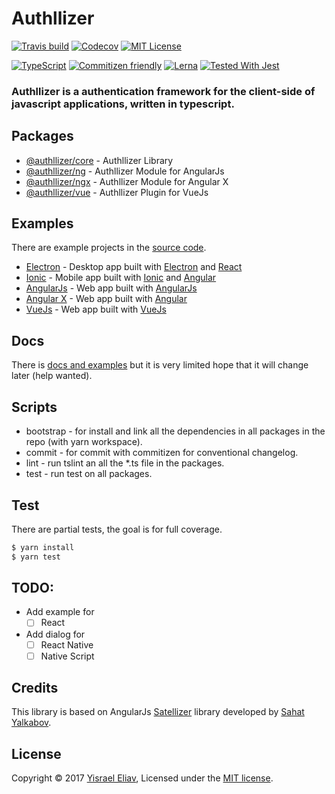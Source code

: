 # Authllizer
[![Travis build](https://travis-ci.org/yisraelx/authllizer.svg?branch=master)](https://travis-ci.org/yisraelx/authllizer)
[![Codecov](https://codecov.io/gh/yisraelx/authllizer/branch/master/graph/badge.svg)](https://codecov.io/gh/yisraelx/authllizer)
[![MIT License](https://img.shields.io/badge/license-MIT-green.svg)](https://github.com/yisraelx/authllizer/blob/master/LICENSE)

[![TypeScript](https://img.shields.io/badge/100%25-TypeScript-blue.svg)](https://www.typescriptlang.org)
[![Commitizen friendly](https://img.shields.io/badge/commitizen-friendly-brightgreen.svg)](http://commitizen.github.io/cz-cli/)
[![Lerna](https://img.shields.io/badge/maintained%20with-lerna-cc00ff.svg)](https://lernajs.io/)
[![Tested With Jest](https://img.shields.io/badge/tested_with-jest-99424f.svg)](https://github.com/facebook/jest)

### Authllizer is a authentication framework for the client-side of javascript applications, written in typescript.

## Packages
  * [@authllizer/core](https://www.npmjs.com/package/@authllizer/core) - Authllizer Library  
  * [@authllizer/ng](https://www.npmjs.com/package/@authllizer/ng) - Authllizer Module for AngularJs
  * [@authllizer/ngx](https://www.npmjs.com/package/@authllizer/ngx) - Authllizer Module for Angular X
  * [@authllizer/vue](https://www.npmjs.com/package/@authllizer/vue)  - Authllizer Plugin for VueJs

## Examples
There are example projects in the [source code](https://github.com/yisraelx/authllizer/blob/master/examples).
  * [Electron](https://github.com/yisraelx/authllizer/blob/master/examples/client/electron) - Desktop app built with [Electron](https://electronjs.org) and [React](https://reactjs.org)
  * [Ionic](https://github.com/yisraelx/authllizer/blob/master/examples/client/ionic) - Mobile app built with [Ionic](https://ionicframework.com) and [Angular](https://angular.io)
  * [AngularJs](https://github.com/yisraelx/authllizer/blob/master/examples/client/ng) - Web app built with [AngularJs](https://angularjs.org)
  * [Angular X](https://github.com/yisraelx/authllizer/blob/master/examples/client/ngx) - Web app built with [Angular](https://angular.io)
  * [VueJs](https://github.com/yisraelx/authllizer/blob/master/examples/client/vue) - Web app built with [VueJs](https://vuejs.org)

## Docs
There is [docs and examples](https://github.com/yisraelx/authllizer/blob/master/docs) but it is very limited hope that it will change later (help wanted).

## Scripts
  * bootstrap - for install and link all the dependencies in all packages in the repo (with yarn workspace). 
  * commit - for commit with commitizen for conventional changelog.
  * lint - run tslint an all the *.ts file in the packages. 
  * test - run test on all packages. 

## Test
There are partial tests, the goal is for full coverage.
```sh
$ yarn install
$ yarn test
```

## TODO:
  * Add example for
    - [ ] React
  * Add dialog for
    - [ ] React Native
    - [ ] Native Script

## Credits
This library is based on AngularJs [Satellizer](https://github.com/sahat/satellizer) library developed by [Sahat Yalkabov](https://github.com/sahat).

## License
Copyright © 2017 [Yisrael Eliav](https://github.com/yisraelx),
Licensed under the [MIT license](https://github.com/yisraelx/authllizer/blob/master/LICENSE).
